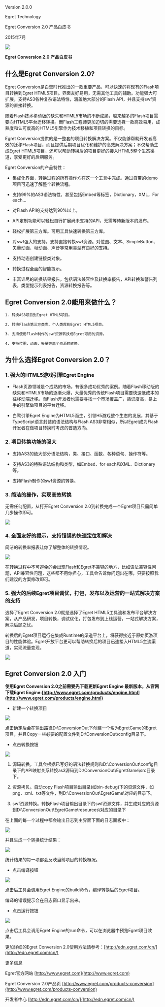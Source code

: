 Version 2.0.0

Egret Technology

Egret Conversion 2.0 产品白皮书

2015年7月

![](56b1ab7ed42f8.png)

**Egret Conversion 2.0 产品白皮书**

## 什么是Egret Conversion 2.0?

Egret Conversion是白鹭时代推出的一款重要产品，可以快速的将现有的Flash项目转换到Egret HTML5项目。界面友好易用，无需其他工具的辅助。功能强大可扩展，支持AS3各种复杂语法特性，涵盖绝大部分的Flash API，并且支持swf资源的直接转换。

随着Flash技术移动版的缺失和HTML5市场的不断成熟，越来越多的Flash项目需要向HTML5平台迁移转换。而Flash工程师更加迫切的需要选择一款高效易用，成熟度和认可度高的HTML5引擎作为技术移植和项目转换的目标。

Egret Conversion提供的是一整套的项目转换解决方案。不仅能够帮助开发者高效的迁移Flash项目，而且提供后期项目优化和维护的高效解决方案；不仅帮助生成Egret HTML5项目，还可以帮助转换后的项目更好的接入HTML5整个生态渠道，享受更好的后期服务。

Egret Conversion的产品特性：

* 集成化界面，转换过程的所有操作均在这一个工具中完成。通过自带的demo项目可迅速了解整个转换流程。

* 支持99%的AS3语法特性，甚至包括Embed等标签，Dictionary，XML，For each...

* 对Flash API的支持达到90%以上。

* API定制功能可以轻松自行扩展尚未支持的API，无需等待新版本的发布。

* 轻松扩展第三方库。可用工具快速转换第三方库。

* 对swf强大的支持，支持直接转换swf资源。对位图、文本、SimpleButton、矢量动画、帧动画、声音等常用类型有良好的支持。

* 支持动态创建链接类对象。

* 转换过程全面的智能提示。

* 丰富详尽的转换结果报告，包括语法兼容性及转换率报告，API转换和警告列表，类型提示列表报告，资源转换报告等。

 

## Egret Conversion 2.0能用来做什么？

    1. 转换AS3项目到Egret HTML5项目。

    2. 转换Flash第三方类库、个人类库到Egret HTML5项目。

    3. 支持使用Flash制作的swf资源转换成Egret可用的资源。

    4. 支持位图，动画，矢量等单个资源的转换。

 

## 为什么选择Egret Conversion 2.0？

### 1. 强大的HTML5游戏引擎Egret Engine

* Flash页游领域是个成熟的市场，有很多成功优秀的案例。随着Flash移动版的缺失和HTML5市场的逐渐火爆，大量优秀的传统Flash项目需要快速低成本的往移动端迁移。而Flash开发者也需要寻找一个市场覆盖广，熟识度高，易上手的引擎做项目的平台迁移。

* 白鹭引擎Egret Engine为HTML5而生，引领H5游戏整个生态的发展，其基于TypeScript语言封装的语法结构与Flash AS3非常相似，所以Egret成为Flash开发者在做项目转换时考虑的首选方向。

### 2. 项目转换功能的强大

* 支持AS3的绝大部分语法结构，类、接口、函数、各种语句、操作符等。

* 支持AS3的特殊语法结构和类型，如Embed、for each和XML、Dictionary等。

* 支持Flash制作的swf资源的转换。

### 3. 简洁的操作，实现高效转换

无需任何配置，从打开Egret Conversion 2.0到转换完成一个Egret项目只需简单几步操作即可。

![](56b1ab7e9c3df.jpg)

### 4. 全面友好的提示，支持错误的快速定位和解决

简洁的转换率报表让你了解整体的转换情况。

![](56b1ab7f293c3.png)

在转换过程中不可避免的会出现Flash和Egret不兼容的地方，比如语法兼容性问题，API兼容性问题，这些都不用你担心，工具会告诉你问题出在哪，只要按照我们建议的方案修改即可。

### 5. 强大的后续Egret项目调优，打包，发布以及运营的一站式解决方案的支持

选择了Egret Conversion 2.0就是选择了Egret HTML5工具流和发布平台解决方案，从产品研发，项目转换，调试优化，打包发布到上线运营，一站式解决方案，解决后顾之忧。

转换后的Egret项目运行在集成Runtime的渠道平台上，将获得接近于原始页游项目的性能体验。Egret开放平台更可以帮助转换后的项目迅速接入HTML5主流渠道，实现流量变现。

![](56b1ab7fb9336.jpg)

## Egret Conversion 2.0 入门

**使用Egret Conversion 2.0之前需要先下载更新Egret Engine 最新版本。从官网下载Egret Engine:[http://www.egret.com/products/engine.html](http://www.egret.com/products/engine.html)**

* 新建一个转换项目

![](56b1ab7fd7fa7.png)

点击确定后会在输出路径D:\ConversionOut下创建一个名为EgretGame的Egret项目，并且Copy一些必要的配置文件到D:\ConversionOut\config目录下。

* 点击转换按钮

![](56b1ab8004933.png)

1) 源码转换。工具会根据已写好的语法转换规则和D:\ConversionOut\config目录下的API映射关系转换as3源码到D:\ConversionOut\EgretGame\src目录下。

2) 资源拷贝。自动copy Flash项目输出目录(如bin-debug)下的资源文件，如png、xml、txt等文件，到D:\ConversionOut\EgretGame\对应的目录下。

3) swf资源转换。转换Flash项目输出目录下的swf资源文件，并生成对应的资源到D:\ConversionOut\EgretGame\resources\对应的目录下

在上面的每一个过程中都会输出日志到主界面下面的日志面板中：

![](56b1ab80266aa.png)

并且生成一个转换统计结果：

![](56b1ab805b4a6.png)

统计结果的每一项都会反映当前项目的转换概况。

* 点击编译按钮

![](56b1ab8075879.png)

点击后工具会调用Egret Engine的build命令，编译转换后的Egret项目。

编译的错误提示会在日志窗口显示出来。

* 点击运行按钮

![](56b1ab80979fd.png)

点击后工具会调用Egret Engine的run命令，可以在浏览器中预览Egret项目效果。

更加详细的Egret Conversion 2.0使用方法请参考：[http://edn.egret.com/cn/](http://edn.egret.com/cn/)

更多信息

Egret官方网站 [http://www.egret.com](http://www.egret.com)

Egret Conversion 2.0产品页 [http://www.egret.com/products-conversion](http://www.egret.com/products-conversion)

开发者中心 [http://edn.egret.com/cn/](http://edn.egret.com/cn/)



